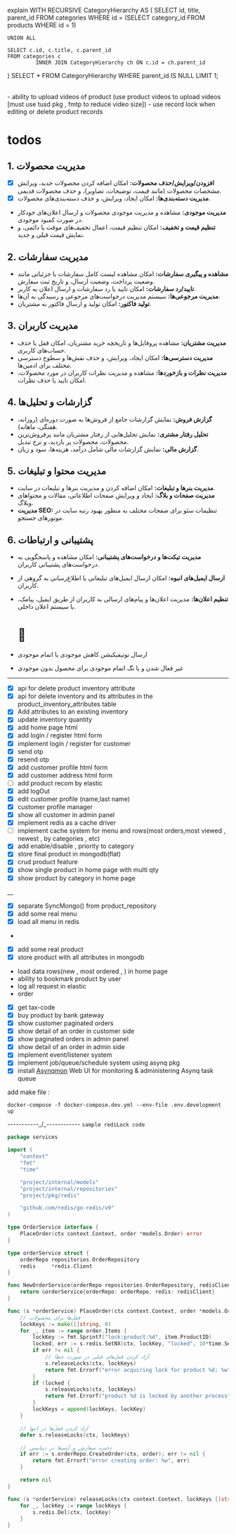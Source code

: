 explain WITH RECURSIVE CategoryHierarchy AS (
SELECT id, title, parent_id
FROM categories
WHERE id = (SELECT category_id FROM products WHERE id = 1)

    UNION ALL

    SELECT c.id, c.title, c.parent_id
    FROM categories c
             INNER JOIN CategoryHierarchy ch ON c.id = ch.parent_id

)
SELECT *
FROM CategoryHierarchy
WHERE parent_id IS NULL
LIMIT 1;


<br/>
- ability to upload videos of product (use product videos to upload
  videos [must use tusd pkg , fmtp to reduce video size])
- use record lock when editing or delete product records

# todos

## 1. مدیریت محصولات

- [x] **افزودن/ویرایش/حذف محصولات:** امکان اضافه کردن محصولات جدید، ویرایش مشخصات محصولات (مانند قیمت، توضیحات، تصاویر)،
  و حذف محصولات قدیمی.
- [x] **مدیریت دسته‌بندی‌ها:** امکان ایجاد، ویرایش، و حذف دسته‌بندی‌های محصولات.
- **مدیریت موجودی:** مشاهده و مدیریت موجودی محصولات و ارسال اعلان‌های خودکار در صورت کمبود موجودی.
- **تنظیم قیمت و تخفیف:** امکان تنظیم قیمت، اعمال تخفیف‌های موقت یا دائمی، و نمایش قیمت قبلی و جدید.

## 2. مدیریت سفارشات

- **مشاهده و پیگیری سفارشات:** امکان مشاهده لیست کامل سفارشات با جزئیاتی مانند وضعیت پرداخت، وضعیت ارسال، و تاریخ ثبت
  سفارش.
- **تایید/رد سفارشات:** امکان تایید یا رد سفارشات و ارسال اعلان به کاربر.
- **مدیریت مرجوعی‌ها:** سیستم مدیریت درخواست‌های مرجوعی و رسیدگی به آن‌ها.
- **تولید فاکتور:** امکان تولید و ارسال فاکتور به مشتریان.

## 3. مدیریت کاربران

- **مدیریت مشتریان:** مشاهده پروفایل‌ها و تاریخچه خرید مشتریان، امکان قفل یا حذف حساب‌های کاربری.
- **مدیریت دسترسی‌ها:** امکان ایجاد، ویرایش، و حذف نقش‌ها و سطوح دسترسی مختلف برای ادمین‌ها.
- **مدیریت نظرات و بازخوردها:** مشاهده و مدیریت نظرات کاربران در مورد محصولات، امکان تایید یا حذف نظرات.

## 4. گزارشات و تحلیل‌ها

- **گزارش فروش:** نمایش گزارشات جامع از فروش‌ها به صورت دوره‌ای (روزانه، هفتگی، ماهانه).
- **تحلیل رفتار مشتری:** نمایش تحلیل‌هایی از رفتار مشتریان مانند پرفروش‌ترین محصولات، محصولات پر بازدید، و نرخ تبدیل.
- **گزارش مالی:** نمایش گزارشات مالی شامل درآمد، هزینه‌ها، سود و زیان.

## 5. مدیریت محتوا و تبلیغات

- **مدیریت بنرها و تبلیغات:** امکان اضافه کردن و مدیریت بنرها و تبلیغات در سایت.
- **مدیریت صفحات و بلاگ:** ایجاد و ویرایش صفحات اطلاعاتی، مقالات و محتواهای وبلاگ.
- **مدیریت SEO:** تنظیمات سئو برای صفحات مختلف به منظور بهبود رتبه سایت در موتورهای جستجو.

## 6. پشتیبانی و ارتباطات

- **مدیریت تیکت‌ها و درخواست‌های پشتیبانی:** امکان مشاهده و پاسخگویی به درخواست‌های پشتیبانی کاربران.
- **ارسال ایمیل‌های انبوه:** امکان ارسال ایمیل‌های تبلیغاتی یا اطلاع‌رسانی به گروهی از کاربران.
- **تنظیم اعلان‌ها:** مدیریت اعلان‌ها و پیام‌های ارسالی به کاربران از طریق ایمیل، پیامک، یا سیستم اعلان داخلی.

  # 📝
- ارسال نوتیفیکیشن کاهش موجودی یا اتمام موجودی
- غیر فعال شدن و یا تگ اتمام موجودی برای محصول بدون موجودی

___

- [x] api for delete product inventory attribute
- [x] api for delete inventory and its attributes in the product_inventory_attributes table
- [x] Add attributes to an existing inventory
- [x] update inventory quantity
- [x] add home page html
- [x] add login / register html form
- [x] implement login / register for customer
- [x] send otp
- [x] resend otp
- [x] add customer profile html form
- [x] add customer address html form
- [ ] add product recom by elastic
- [x] add logOut
- [x] edit customer profile (name,last name)
- [x] customer profile manager
- [x] show all customer in admin panel
- [x] implement redis as a cache driver
- [ ] implement cache system for menu and rows(most orders,most viewed , newest , by categories , etc)
- [x] add enable/disable , priority to category
- [x] store final product in mongodb(flat)
- [x] crud product feature
- [x] show single product in home page with multi qty
- [x] show product by category in home page

__
- [x] separate SyncMongo() from product_repository
- [x] add some real menu
- [x] load all menu in redis
- 
- [x] add some real product
- [x] store product with all attributes in mongodb
- load data rows(new , most ordered , ) in home page
- ability to bookmark product by user
- log all request in elastic
- order 
- [x] get tax-code
- [x] buy product by bank gateway
- [x] show customer paginated orders
- [x] show detail of an order in customer side
- [x] show paginated orders in admin panel
- [x] show detail of an order in admin side 
- [x] implement event/listener system
- [x] implement job/queue/schedule system using asynq pkg
- [x] install [Asynqmon](https://github.com/hibiken/asynqmon) Web UI for monitoring & administering Asynq task queue

add make file :

`docker-compose -f docker-compose.dev.yml --env-file .env.development up
`



-----------_/\_------------
`sample rediLock code`
```go
package services

import (
	"context"
	"fmt"
	"time"

	"project/internal/models"
	"project/internal/repositories"
	"project/pkg/redis"

	"github.com/redis/go-redis/v9"
)

type OrderService interface {
	PlaceOrder(ctx context.Context, order *models.Order) error
}

type orderService struct {
	orderRepo repositories.OrderRepository
	redis     *redis.Client
}

func NewOrderService(orderRepo repositories.OrderRepository, redisClient *redis.Client) OrderService {
	return &orderService{orderRepo: orderRepo, redis: redisClient}
}

func (s *orderService) PlaceOrder(ctx context.Context, order *models.Order) error {
	// قفل‌ها برای محصولات
	lockKeys := make([]string, 0)
	for _, item := range order.Items {
		lockKey := fmt.Sprintf("lock:product:%d", item.ProductID)
		locked, err := s.redis.SetNX(ctx, lockKey, "locked", 10*time.Second).Result()
		if err != nil {
			// آزاد کردن قفل‌های قبلی در صورت خطا
			s.releaseLocks(ctx, lockKeys)
			return fmt.Errorf("error acquiring lock for product %d: %w", item.ProductID, err)
		}
		if !locked {
			s.releaseLocks(ctx, lockKeys)
			return fmt.Errorf("product %d is locked by another process", item.ProductID)
		}
		lockKeys = append(lockKeys, lockKey)
	}

	// آزاد کردن قفل‌ها در انتها
	defer s.releaseLocks(ctx, lockKeys)

	// ذخیره سفارش و آیتم‌ها در دیتابیس
	if err := s.orderRepo.CreateOrder(ctx, order); err != nil {
		return fmt.Errorf("error creating order: %w", err)
	}

	return nil
}

func (s *orderService) releaseLocks(ctx context.Context, lockKeys []string) {
	for _, lockKey := range lockKeys {
		s.redis.Del(ctx, lockKey)
	}
}


```